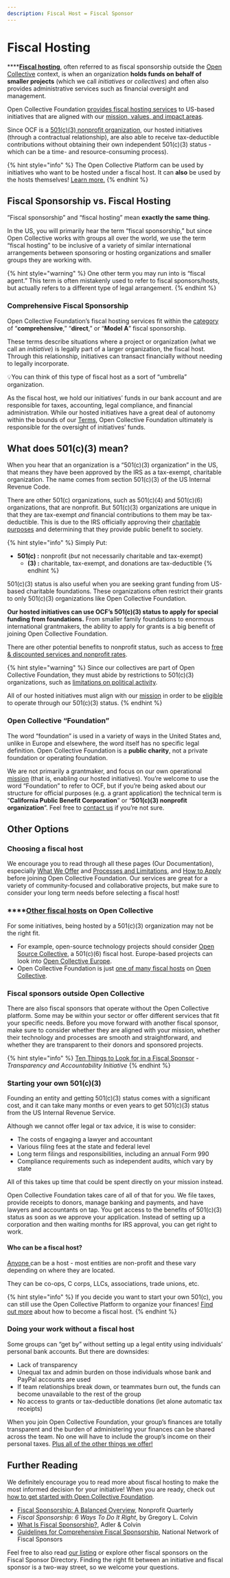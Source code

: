 ```yaml
---
description: Fiscal Host = Fiscal Sponsor
---
```


# Fiscal Hosting

\*\*\*\*[**Fiscal hosting**](https://opencollective.com/fiscal-hosting), often referred to as fiscal sponsorship outside the [Open Collective](https://opencollective.com/) context, is when an organization **holds funds on behalf of smaller projects** \(which we call _initiatives_ or _collectives_\) and often also provides administrative services such as financial oversight and management.

Open Collective Foundation [provides fiscal hosting services](./) to US-based initiatives that are aligned with our [mission, values, and impact areas](https://docs.opencollective.foundation/about/mission-and-values).

Since OCF is a [501\(c\)\(3\) nonprofit organization](https://docs.opencollective.foundation/about/fiscal-hosting#what-does-501-c-3-mean), our hosted initiatives \(through a contractual relationship\), are also able to receive tax-deductible contributions without obtaining their own independent 501\(c\)\(3\) status - which can be a time- and resource-consuming process\).

{% hint style="info" %}
The Open Collective Platform can be used by initiatives who want to be hosted under a fiscal host. It can **also** be used by the hosts themselves! [Learn more.](https://opencollective.com/fiscal-hosting)
{% endhint %}

## Fiscal Sponsorship vs. Fiscal Hosting

“Fiscal sponsorship” and “fiscal hosting” mean **exactly the same thing.**

In the US, you will primarily hear the term “fiscal sponsorship,” but since Open Collective works with groups all over the world, we use the term “fiscal hosting” to be inclusive of a variety of similar international arrangements between sponsoring or hosting organizations and smaller groups they are working with.

{% hint style="warning" %}
One other term you may run into is “fiscal agent.” This term is often mistakenly used to refer to fiscal sponsors/hosts, but actually refers to a different type of legal arrangement.
{% endhint %}

### Comprehensive Fiscal Sponsorship

Open Collective Foundation’s fiscal hosting services fit within the [category ](https://www.propelnonprofits.org/wp-content/uploads/2017/12/Fiscal-Sponsorship-models.pdf)of “**comprehensive**,” “**direct**,” or “**Model A**” fiscal sponsorship.

These terms describe situations where a project or organization \(what we call an _initiative_\) is legally part of a larger organization, the fiscal host. Through this relationship, initiatives can transact financially without needing to legally incorporate. 

💡You can think of this type of fiscal host as a sort of “umbrella” organization.

As the fiscal host, we hold our initiatives’ funds in our bank account and are responsible for taxes, accounting, legal compliance, and financial administration. While our hosted initiatives have a great deal of autonomy within the bounds of our [Terms](https://docs.opencollective.foundation/getting-started/terms), Open Collective Foundation ultimately is responsible for the oversight of initiatives’ funds.

## What does 501\(c\)\(3\) mean?

When you hear that an organization is a “501\(c\)\(3\) organization” in the US, that means they have been approved by the IRS as a tax-exempt, charitable organization. The name comes from section 501\(c\)\(3\) of the US Internal Revenue Code.

There are other 501\(c\) organizations, such as 501\(c\)\(4\) and 501\(c\)\(6\) organizations, that are nonprofit. But 501\(c\)\(3\) organizations are unique in that they are tax-exempt _and_ financial contributions to them may be tax-deductible. This is due to the IRS officially approving their [charitable purposes](https://www.irs.gov/charities-non-profits/charitable-purposes) and determining that they provide public benefit to society.

{% hint style="info" %}
Simply Put:

* **501\(c\) :** nonprofit \(_but_ not necessarily charitable and tax-exempt\)
  * **\(3\) :** charitable, tax-exempt, and donations are tax-deductible
{% endhint %}

501\(c\)\(3\) status is also useful when you are seeking grant funding from US-based charitable foundations. These organizations often restrict their grants to only 501\(c\)\(3\) organizations like Open Collective Foundation. 

**Our hosted initiatives can use OCF’s 501\(c\)\(3\) status to apply for special funding from foundations.** From smaller family foundations to enormous international grantmakers, the ability to apply for grants is a big benefit of joining Open Collective Foundation.

There are other potential benefits to nonprofit status, such as access to [free & discounted services and nonprofit rates](https://docs.opencollective.foundation/how-it-works/third-party-fundraising-tools-and-benefits).

{% hint style="warning" %}
Since our collectives are part of Open Collective Foundation, they must abide by restrictions to 501\(c\)\(3\) organizations, such as [limitations on political activity](../../how-it-works/political-activity.md). 

All of our hosted initiatives must align with our [mission](https://docs.opencollective.foundation/about/mission-and-values) in order to be [eligible](https://docs.opencollective.foundation/getting-started/eligibility) to operate through our 501\(c\)\(3\) status.
{% endhint %}

### **Open Collective “Foundation”**

The word “foundation” is used in a variety of ways in the United States and, unlike in Europe and elsewhere, the word itself has no specific legal definition. Open Collective Foundation is a **public charity**, not a private foundation or operating foundation.

We are not primarily a grantmaker, and focus on our own operational [mission](https://docs.opencollective.foundation/about/mission-and-values) \(that is, enabling our hosted initiatives\). You’re welcome to use the word “Foundation” to refer to OCF, but if you’re being asked about our structure for official purposes \(e.g. a grant application\) the technical term is “**California Public Benefit Corporation**” or “**501\(c\)\(3\) nonprofit organization**”. Feel free to [contact us](mailto:contact@opencollective.foundation) if you’re not sure.

## Other Options

### **Choosing a fiscal host**

We encourage you to read through all these pages \(Our Documentation\), especially [What We Offer](https://docs.opencollective.foundation/about/what-we-offer) and [Processes and Limitations](https://docs.opencollective.foundation/how-it-works/processes-and-limitations), and [How to Apply](../../getting-started/how-to-apply/) before joining Open Collective Foundation. Our services are great for a variety of community-focused and collaborative projects, but make sure to consider your long term needs before selecting a fiscal host!

### \*\*\*\*[**Other fiscal hosts**](https://opencollective.com/hosts) **on Open Collective**

For some initiatives, being hosted by a 501\(c\)\(3\) organization may not be the right fit. 

* For example, open-source technology projects should consider [Open Source Collective](https://www.oscollective.org/), a 501\(c\)\(6\) fiscal host. Europe-based projects can look into [Open Collective Europe](https://opencollective.com/europe).
* Open Collective Foundation is just [one of many fiscal hosts](https://docs.opencollective.com/help/fiscal-hosts/fiscal-hosts#what-are-some-examples-of-fiscal-hosts) on [Open Collective](https://opencollective.com/).

### **Fiscal sponsors outside Open Collective**

There are also fiscal sponsors that operate without the Open Collective platform. Some may be within your sector or offer different services that fit your specific needs. Before you move forward with another fiscal sponsor, make sure to consider whether they are aligned with your mission, whether their technology and processes are smooth and straightforward, and whether they are transparent to their donors and sponsored projects.

{% hint style="info" %}
[Ten Things to Look for in a Fiscal Sponsor](https://www.transparency-initiative.org/blog/5011/ten-things-to-look-for-in-a-fiscal-sponsor/) - _Transparency and Accountability Initiative_
{% endhint %}

### **Starting your own 501\(c\)\(3\)**

Founding an entity and getting 501\(c\)\(3\) status comes with a significant cost, and it can take many months or even years to get 501\(c\)\(3\) status from the US Internal Revenue Service.

Although we cannot offer legal or tax advice, it is wise to consider:

* The costs of engaging a lawyer and accountant
* Various filing fees at the state and federal level
* Long term filings and responsibilities, including an annual Form 990
* Compliance requirements such as independent audits, which vary by state

All of this takes up time that could be spent directly on your mission instead.

Open Collective Foundation takes care of all of that for you. We file taxes, provide receipts to donors, manage banking and payments, and have lawyers and accountants on tap. You get access to the benefits of 501\(c\)\(3\) status as soon as we approve your application. Instead of setting up a corporation and then waiting months for IRS approval, you can get right to work. 

#### **Who can be a fiscal host?**

[Anyone ](https://docs.opencollective.com/help/fiscal-hosts/become-a-fiscal-host#requirements)can be a host - most entities are non-profit and these vary depending on where they are located.

They can be co-ops, C corps, LLCs, associations, trade unions, etc. 

{% hint style="info" %}
If you decide you want to start your own 501\(c\), you can still use the Open Collective Platform to organize your finances!  [Find out more](https://opencollective.com/become-a-fiscal-host) about how to become a fiscal host.
{% endhint %}

### **Doing your work without a fiscal host**

Some groups can “get by” without setting up a legal entity using individuals’ personal bank accounts. But there are downsides:

* Lack of transparency
* Unequal tax and admin burden on those individuals whose bank and PayPal accounts are used
* If team relationships break down, or teammates burn out, the funds can become unavailable to the rest of the group
* No access to grants or tax-deductible donations \(let alone automatic tax receipts\)

When you join Open Collective Foundation, your group’s finances are totally transparent and the burden of administering your finances can be shared across the team. No one will have to include the group’s income on their personal taxes. [Plus all of the other things we offer](https://docs.opencollective.foundation/about/what-we-offer)[!](https://docs.opencollective.foundation/about/what-we-offer)

## Further Reading

We definitely encourage you to read more about fiscal hosting to make the most informed decision for your initiative! When you are ready, check out [how to get started with Open Collective Foundation](https://docs.opencollective.foundation/getting-started/how-to-apply).

* [Fiscal Sponsorship: A Balanced Overview](https://nonprofitquarterly.org/fiscal-sponsorship-a-balanced-overview/), Nonprofit Quarterly
* _Fiscal Sponsorship: 6 Ways To Do It Right_, by Gregory L. Colvin
* [What Is Fiscal Sponsorship?](https://www.adlercolvin.com/blog/2012/10/15/what-is-fiscal-sponsorship/), Adler & Colvin
* [Guidelines for Comprehensive Fiscal Sponsorship](http://s3.amazonaws.com/nnfs/file_assets/d0758100838a/NNFS%20Guidelines%20for%20Comprehensive%20Fiscal%20Sponsorship.pdf), National Network of Fiscal Sponsors

Feel free to also read [our listing](https://fiscalsponsordirectory.org/?page_id=8009) or explore other fiscal sponsors on the Fiscal Sponsor Directory. Finding the right fit between an initiative and fiscal sponsor is a two-way street, so we welcome your questions.

